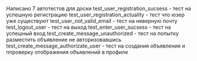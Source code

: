 Написано 7 автотестов для доски
test_user_registration_sucsess - тест на успешную регистрацию
test_user_registration_actuality - тест что юзер уже существуют 
test_user_not_valid_email - тест на неверную почту
test_logout_user - тест на выход
test_enter_user_sucsess - тест на успешный вход
test_create_message_unauthorized - тест на попытку разместить объявление не авторизовавшись
test_create_message_authorizate_user - тест на создания объявления и ппроверку отображения объявлений в профиле 
